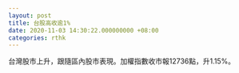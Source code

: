 ```yaml
---
layout: post
title: 台股高收逾1%
date: 2020-11-03 14:30:22.000000000 +08:00
categories: rthk
---
```


台灣股市上升，跟隨區內股市表現。加權指數收市報12736點，升1.15%。
